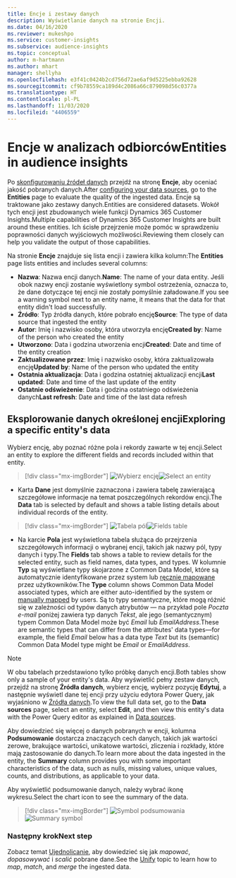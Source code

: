 ```yaml
---
title: Encje i zestawy danych
description: Wyświetlanie danych na stronie Encji.
ms.date: 04/16/2020
ms.reviewer: mukeshpo
ms.service: customer-insights
ms.subservice: audience-insights
ms.topic: conceptual
author: m-hartmann
ms.author: mhart
manager: shellyha
ms.openlocfilehash: e3f41c0424b2cd756d72ae6af9d5225ebba92628
ms.sourcegitcommit: cf9b78559ca189d4c2086a66c879098d56c0377a
ms.translationtype: HT
ms.contentlocale: pl-PL
ms.lasthandoff: 11/03/2020
ms.locfileid: "4406559"
---
```

# <a name="entities-in-audience-insights"></a><span data-ttu-id="4552b-103">Encje w analizach odbiorców</span><span class="sxs-lookup"><span data-stu-id="4552b-103">Entities in audience insights</span></span>

<span data-ttu-id="4552b-104">Po [skonfigurowaniu źródeł danych](data-sources.md) przejdź na stronę **Encje**, aby oceniać jakość pobranych danych.</span><span class="sxs-lookup"><span data-stu-id="4552b-104">After [configuring your data sources](data-sources.md), go to the **Entities** page to evaluate the quality of the ingested data.</span></span> <span data-ttu-id="4552b-105">Encje są traktowane jako zestawy danych.</span><span class="sxs-lookup"><span data-stu-id="4552b-105">Entities are considered datasets.</span></span> <span data-ttu-id="4552b-106">Wokół tych encji jest zbudowanych wiele funkcji Dynamics 365 Customer Insights.</span><span class="sxs-lookup"><span data-stu-id="4552b-106">Multiple capabilities of Dynamics 365 Customer Insights are built around these entities.</span></span> <span data-ttu-id="4552b-107">Ich ścisłe przejrzenie może pomóc w sprawdzeniu poprawności danych wyjściowych możliwości.</span><span class="sxs-lookup"><span data-stu-id="4552b-107">Reviewing them closely can help you validate the output of those capabilities.</span></span>

<span data-ttu-id="4552b-108">Na stronie **Encje** znajduje się lista encji i zawiera kilka kolumn:</span><span class="sxs-lookup"><span data-stu-id="4552b-108">The **Entities** page lists entities and includes several columns:</span></span>

- <span data-ttu-id="4552b-109">**Nazwa**: Nazwa encji danych.</span><span class="sxs-lookup"><span data-stu-id="4552b-109">**Name**: The name of your data entity.</span></span> <span data-ttu-id="4552b-110">Jeśli obok nazwy encji zostanie wyświetlony symbol ostrzeżenia, oznacza to, że dane dotyczące tej encji nie zostały pomyślnie załadowane.</span><span class="sxs-lookup"><span data-stu-id="4552b-110">If you see a warning symbol next to an entity name, it means that the data for that entity didn't load successfully.</span></span>
- <span data-ttu-id="4552b-111">**Źródło**: Typ źródła danych, które pobrało encję</span><span class="sxs-lookup"><span data-stu-id="4552b-111">**Source**: The type of data source that ingested the entity</span></span>
- <span data-ttu-id="4552b-112">**Autor**: Imię i nazwisko osoby, która utworzyła encję</span><span class="sxs-lookup"><span data-stu-id="4552b-112">**Created by**: Name of the person who created the entity</span></span>
- <span data-ttu-id="4552b-113">**Utworzono**: Data i godzina utworzenia encji</span><span class="sxs-lookup"><span data-stu-id="4552b-113">**Created**: Date and time of the entity creation</span></span>
- <span data-ttu-id="4552b-114">**Zaktualizowane przez**: Imię i nazwisko osoby, która zaktualizowała encję</span><span class="sxs-lookup"><span data-stu-id="4552b-114">**Updated by**: Name of the person who updated the entity</span></span>
- <span data-ttu-id="4552b-115">**Ostatnia aktualizacja**: Data i godzina ostatniej aktualizacji encji</span><span class="sxs-lookup"><span data-stu-id="4552b-115">**Last updated**: Date and time of the last update of the entity</span></span>
- <span data-ttu-id="4552b-116">**Ostatnie odświeżenie**: Data i godzina ostatniego odświeżenia danych</span><span class="sxs-lookup"><span data-stu-id="4552b-116">**Last refresh**: Date and time of the last data refresh</span></span>

## <a name="exploring-a-specific-entitys-data"></a><span data-ttu-id="4552b-117">Eksplorowanie danych określonej encji</span><span class="sxs-lookup"><span data-stu-id="4552b-117">Exploring a specific entity's data</span></span>

<span data-ttu-id="4552b-118">Wybierz encję, aby poznać różne pola i rekordy zawarte w tej encji.</span><span class="sxs-lookup"><span data-stu-id="4552b-118">Select an entity to explore the different fields and records included within that entity.</span></span>

> [!div class="mx-imgBorder"]
> <span data-ttu-id="4552b-119">![Wybierz encję](media/data-manager-entities-data.png "Wybierz encję")</span><span class="sxs-lookup"><span data-stu-id="4552b-119">![Select an entity](media/data-manager-entities-data.png "Select an entity")</span></span>

- <span data-ttu-id="4552b-120">Karta **Dane** jest domyślnie zaznaczona i zawiera tabelę zawierającą szczegółowe informacje na temat poszczególnych rekordów encji.</span><span class="sxs-lookup"><span data-stu-id="4552b-120">The **Data** tab is selected by default and shows a table listing details about individual records of the entity.</span></span>

> [!div class="mx-imgBorder"]
> <span data-ttu-id="4552b-121">![Tabela pól](media/data-manager-entities-fields.PNG "Tabela pól")</span><span class="sxs-lookup"><span data-stu-id="4552b-121">![Fields table](media/data-manager-entities-fields.PNG "Fields table")</span></span>

- <span data-ttu-id="4552b-122">Na karcie **Pola** jest wyświetlona tabela służąca do przejrzenia szczegółowych informacji o wybranej encji, takich jak nazwy pól, typy danych i typy.</span><span class="sxs-lookup"><span data-stu-id="4552b-122">The **Fields** tab shows a table to review details for the selected entity, such as field names, data types, and types.</span></span> <span data-ttu-id="4552b-123">W kolumnie **Typ** są wyświetlane typy skojarzone z Common Data Model, które są automatycznie identyfikowane przez system lub [ręcznie mapowane](map-entities.md) przez użytkowników.</span><span class="sxs-lookup"><span data-stu-id="4552b-123">The **Type** column shows Common Data Model associated types, which are either auto-identified by the system or [manually mapped](map-entities.md) by users.</span></span> <span data-ttu-id="4552b-124">Są to typy semantyczne, które mogą różnić się w zależności od typów danych atrybutów — na przykład pole *Poczta e-mail* poniżej zawiera typ danych *Tekst*, ale jego (semantycznym) typem Common Data Model może być *Email* lub *EmailAddress*.</span><span class="sxs-lookup"><span data-stu-id="4552b-124">These are semantic types that can differ from the attributes' data types—for example, the field *Email* below has a data type *Text* but its (semantic) Common Data Model type might be *Email* or *EmailAddress*.</span></span>

> [!NOTE]
> <span data-ttu-id="4552b-125">W obu tabelach przedstawiono tylko próbkę danych encji.</span><span class="sxs-lookup"><span data-stu-id="4552b-125">Both tables show only a sample of your entity's data.</span></span> <span data-ttu-id="4552b-126">Aby wyświetlić pełny zestaw danych, przejdź na stronę **Źródła danych**, wybierz encję, wybierz pozycję **Edytuj**, a następnie wyświetl dane tej encji przy użyciu edytora Power Query, jak wyjaśniono w [Źródła danych](data-sources.md).</span><span class="sxs-lookup"><span data-stu-id="4552b-126">To view the full data set, go to the **Data sources** page, select an entity, select **Edit**, and then view this entity's data with the Power Query editor as explained in [Data sources](data-sources.md).</span></span>

<span data-ttu-id="4552b-127">Aby dowiedzieć się więcej o danych pobranych w encji, kolumna **Podsumowanie** dostarcza znaczących cech danych, takich jak wartości zerowe, brakujące wartości, unikatowe wartości, zliczenia i rozkłady, które mają zastosowanie do danych.</span><span class="sxs-lookup"><span data-stu-id="4552b-127">To learn more about the data ingested in the entity, the **Summary** column provides you with some important characteristics of the data, such as nulls, missing values, unique values, counts, and distributions, as applicable to your data.</span></span>

<span data-ttu-id="4552b-128">Aby wyświetlić podsumowanie danych, należy wybrać ikonę wykresu.</span><span class="sxs-lookup"><span data-stu-id="4552b-128">Select the chart icon to see the summary of the data.</span></span>

> [!div class="mx-imgBorder"]
> <span data-ttu-id="4552b-129">![Symbol podsumowania](media/data-manager-entities-summary.png "Tabela podsumowania danych")</span><span class="sxs-lookup"><span data-stu-id="4552b-129">![Summary symbol](media/data-manager-entities-summary.png "Data summary table")</span></span>

### <a name="next-step"></a><span data-ttu-id="4552b-130">Następny krok</span><span class="sxs-lookup"><span data-stu-id="4552b-130">Next step</span></span>

<span data-ttu-id="4552b-131">Zobacz temat [Ujednolicanie](data-unification.md), aby dowiedzieć się jak *mapować*, *dopasowywać* i *scalić* pobrane dane.</span><span class="sxs-lookup"><span data-stu-id="4552b-131">See the [Unify](data-unification.md) topic to learn how to *map*, *match*, and *merge* the ingested data.</span></span>

